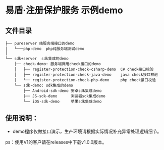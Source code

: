 
# 易盾·注册保护服务 示例demo

## 文件目录
	
	├── pureserver 纯服务端接口的demo
	│   └───php-demo  php纯服务端测试demo  
	│   
	└── sdk+server  sdk集成的demo
		├── check-demo: 服务端调用check接口的demo
		│	├── register-protection-check-csharp-demo  C# check接口校验
		│	├── register-protection-check-java-demo    java check接口校验
		│	└── register-protection-check-php-demo     php check接口校验
		└── sdk-demo: sdk集成的demo
			├── Android-sdk-demo 安卓sdk集成demo
			├── JS-sdk-demo      浏览器sdk集成demo
			└── iOS-sdk-demo     苹果sdk集成demo

## 使用说明：
* demo程序仅做接口演示，生产环境请根据实际情况补充异常处理逻辑细节。

ps：使用V1的客户请在releases中下载v1.0.0版本。
